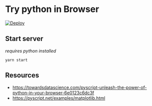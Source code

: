 # Try python in Browser

[![Deploy](https://github.com/nexys-system/boilerplate_snowpack_bootstrap/actions/workflows/deploy.yml/badge.svg)](https://github.com/nexys-system/boilerplate_snowpack_bootstrap/actions/workflows/deploy.yml)

## Start server

_requires python installed_

```
yarn start
```

## Resources

- https://towardsdatascience.com/pyscript-unleash-the-power-of-python-in-your-browser-6e0123c6dc3f
- https://pyscript.net/examples/matplotlib.html
